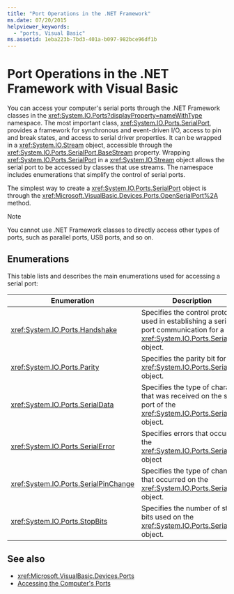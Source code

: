 ```yaml
---
title: "Port Operations in the .NET Framework"
ms.date: 07/20/2015
helpviewer_keywords:
  - "ports, Visual Basic"
ms.assetid: 1eba223b-7bd3-401a-b097-982bce96df1b
---
```

# Port Operations in the .NET Framework with Visual Basic

You can access your computer's serial ports through the .NET Framework classes in the <xref:System.IO.Ports?displayProperty=nameWithType> namespace. The most important class, <xref:System.IO.Ports.SerialPort>, provides a framework for synchronous and event-driven I/O, access to pin and break states, and access to serial driver properties. It can be wrapped in a <xref:System.IO.Stream> object, accessible through the <xref:System.IO.Ports.SerialPort.BaseStream> property. Wrapping <xref:System.IO.Ports.SerialPort> in a <xref:System.IO.Stream> object allows the serial port to be accessed by classes that use streams. The namespace includes enumerations that simplify the control of serial ports.

The simplest way to create a <xref:System.IO.Ports.SerialPort> object is through the <xref:Microsoft.VisualBasic.Devices.Ports.OpenSerialPort%2A> method.

> [!NOTE]
> You cannot use .NET Framework classes to directly access other types of ports, such as parallel ports, USB ports, and so on.

## Enumerations

This table lists and describes the main enumerations used for accessing a serial port:

|Enumeration|Description|
|---|---|
|<xref:System.IO.Ports.Handshake>|Specifies the control protocol used in establishing a serial port communication for a <xref:System.IO.Ports.SerialPort> object.|
|<xref:System.IO.Ports.Parity>|Specifies the parity bit for a <xref:System.IO.Ports.SerialPort> object.|
|<xref:System.IO.Ports.SerialData>|Specifies the type of character that was received on the serial port of the <xref:System.IO.Ports.SerialPort> object.|
|<xref:System.IO.Ports.SerialError>|Specifies errors that occur on the <xref:System.IO.Ports.SerialPort> object|
|<xref:System.IO.Ports.SerialPinChange>|Specifies the type of change that occurred on the <xref:System.IO.Ports.SerialPort> object.|
|<xref:System.IO.Ports.StopBits>|Specifies the number of stop bits used on the <xref:System.IO.Ports.SerialPort> object.|

## See also

- <xref:Microsoft.VisualBasic.Devices.Ports>
- [Accessing the Computer's Ports](accessing-the-computer-s-ports.md)
